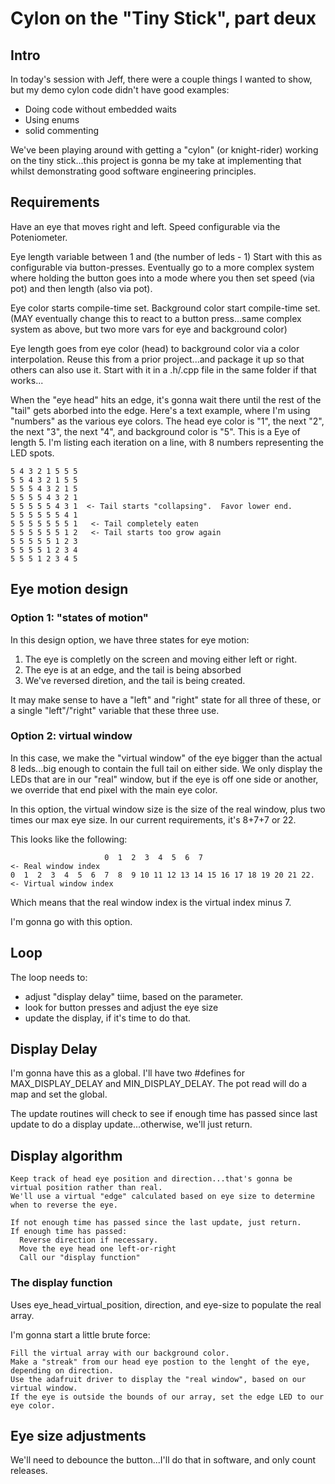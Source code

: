 # Cylon on the "Tiny Stick", part deux

## Intro

In today's session with Jeff, there were a couple things I wanted to show, but my demo cylon code didn't have good examples:
* Doing code without embedded waits
* Using enums
* solid commenting

We've been playing around with getting a "cylon" (or knight-rider) working on the tiny stick...this project is gonna be my take at implementing that whilst demonstrating good software engineering principles.

## Requirements
Have an eye that moves right and left.
Speed configurable via the Poteniometer.

Eye length variable between 1 and (the number of leds - 1)
Start with this as configurable via button-presses.
Eventually go to a more complex system where holding the button goes into a mode where you then set speed (via pot) and then length (also via pot).

Eye color starts compile-time set.
Background color start compile-time set. 
(MAY eventually change this to react to a button press...same complex system as above, but two more vars for eye and background color)

Eye length goes from eye color (head) to background color via a color interpolation.  Reuse this from a prior project...and package it up so that others can also use it.  Start with it in a .h/.cpp file in the same folder if that works...

When the "eye head" hits an edge, it's gonna wait there until the rest of the "tail" gets aborbed into the edge.  Here's a text example, where I'm using "numbers" as the various eye colors.  The head eye color is "1", the next "2", the next "3", the next "4", and background color is "5".  This is a Eye of length 5.  I'm listing each iteration on a line, with 8 numbers representing the LED spots.


```
5 4 3 2 1 5 5 5
5 5 4 3 2 1 5 5
5 5 5 4 3 2 1 5
5 5 5 5 4 3 2 1
5 5 5 5 5 4 3 1  <- Tail starts "collapsing".  Favor lower end.
5 5 5 5 5 5 4 1
5 5 5 5 5 5 5 1   <- Tail completely eaten
5 5 5 5 5 5 1 2   <- Tail starts too grow again
5 5 5 5 5 1 2 3
5 5 5 5 1 2 3 4
5 5 5 1 2 3 4 5
```
## Eye motion design
### Option 1:  "states of motion"
In this design option, we have three states for eye motion:
1) The eye is completly on the screen and moving either left or right.
2) The eye is at an edge, and the tail is being absorbed
3) We've reversed diretion, and the tail is being created.

It may make sense to have a "left" and "right" state for all three of these, or a single "left"/"right" variable that these three use.  

### Option 2:  virtual window
In this case, we make the "virtual window" of the eye bigger than the actual 8 leds...big enough to contain the full tail on either side.  We only display the LEDs that are in our "real" window, but if the eye is off one side or another, we override that end pixel with the main eye color.

In this option, the virtual window size is the size of the real window, plus two times our max eye size.  In our current requirements, it's 8+7+7 or 22.

This looks like the following:
```
                     0  1  2  3  4  5  6  7                            <- Real window index
0  1  2  3  4  5  6  7  8  9 10 11 12 13 14 15 16 17 18 19 20 21 22.   <- Virtual window index
```
Which means that the real window index is the virtual index minus 7.  

I'm gonna go with this option.

## Loop
The loop needs to:  
* adjust "display delay" tiime, based on the parameter.
* look for button presses and adjust the eye size
* update the display, if it's time to do that.

## Display Delay
I'm gonna have this as a global.  I'll have two #defines for MAX_DISPLAY_DELAY and MIN_DISPLAY_DELAY.  The pot read will do a map and set the global.

The update routines will check to see if enough time has passed since last update to do a display update...otherwise, we'll just return.

## Display algorithm
```
Keep track of head eye position and direction...that's gonna be virtual position rather than real.
We'll use a virtual "edge" calculated based on eye size to determine when to reverse the eye.

If not enough time has passed since the last update, just return.
If enough time has passed:
  Reverse direction if necessary.
  Move the eye head one left-or-right
  Call our "display function"
```
### The display function
Uses eye_head_virtual_position, direction, and eye-size to populate the real array.

I'm gonna start a little brute force:
```
Fill the virtual array with our background color.
Make a "streak" from our head eye postion to the lenght of the eye, depending on direction.
Use the adafruit driver to display the "real window", based on our virtual window.
If the eye is outside the bounds of our array, set the edge LED to our eye color.
```

## Eye size adjustments
We'll need to debounce the button...I'll do that in software, and only count releases.


